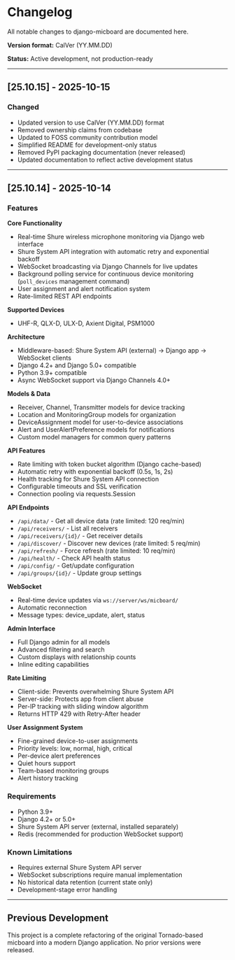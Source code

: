 # Changelog

All notable changes to django-micboard are documented here.

**Version format:** CalVer (YY.MM.DD)

**Status:** Active development, not production-ready

---

## [25.10.15] - 2025-10-15

### Changed
- Updated version to use CalVer (YY.MM.DD) format
- Removed ownership claims from codebase
- Updated to FOSS community contribution model
- Simplified README for development-only status
- Removed PyPI packaging documentation (never released)
- Updated documentation to reflect active development status

---

## [25.10.14] - 2025-10-14

### Features

**Core Functionality**
- Real-time Shure wireless microphone monitoring via Django web interface
- Shure System API integration with automatic retry and exponential backoff
- WebSocket broadcasting via Django Channels for live updates
- Background polling service for continuous device monitoring (`poll_devices` management command)
- User assignment and alert notification system
- Rate-limited REST API endpoints

**Supported Devices**
- UHF-R, QLX-D, ULX-D, Axient Digital, PSM1000

**Architecture**
- Middleware-based: Shure System API (external) → Django app → WebSocket clients
- Django 4.2+ and Django 5.0+ compatible
- Python 3.9+ compatible
- Async WebSocket support via Django Channels 4.0+

**Models & Data**
- Receiver, Channel, Transmitter models for device tracking
- Location and MonitoringGroup models for organization
- DeviceAssignment model for user-to-device associations
- Alert and UserAlertPreference models for notifications
- Custom model managers for common query patterns

**API Features**
- Rate limiting with token bucket algorithm (Django cache-based)
- Automatic retry with exponential backoff (0.5s, 1s, 2s)
- Health tracking for Shure System API connection
- Configurable timeouts and SSL verification
- Connection pooling via requests.Session

**API Endpoints**
- `/api/data/` - Get all device data (rate limited: 120 req/min)
- `/api/receivers/` - List all receivers
- `/api/receivers/{id}/` - Get receiver details
- `/api/discover/` - Discover new devices (rate limited: 5 req/min)
- `/api/refresh/` - Force refresh (rate limited: 10 req/min)
- `/api/health/` - Check API health status
- `/api/config/` - Get/update configuration
- `/api/groups/{id}/` - Update group settings

**WebSocket**
- Real-time device updates via `ws://server/ws/micboard/`
- Automatic reconnection
- Message types: device_update, alert, status

**Admin Interface**
- Full Django admin for all models
- Advanced filtering and search
- Custom displays with relationship counts
- Inline editing capabilities

**Rate Limiting**
- Client-side: Prevents overwhelming Shure System API
- Server-side: Protects app from client abuse
- Per-IP tracking with sliding window algorithm
- Returns HTTP 429 with Retry-After header

**User Assignment System**
- Fine-grained device-to-user assignments
- Priority levels: low, normal, high, critical
- Per-device alert preferences
- Quiet hours support
- Team-based monitoring groups
- Alert history tracking

### Requirements

- Python 3.9+
- Django 4.2+ or 5.0+
- Shure System API server (external, installed separately)
- Redis (recommended for production WebSocket support)

### Known Limitations

- Requires external Shure System API server
- WebSocket subscriptions require manual implementation
- No historical data retention (current state only)
- Development-stage error handling

---

## Previous Development

This project is a complete refactoring of the original Tornado-based micboard into a modern Django application. No prior versions were released.

